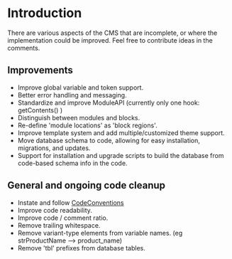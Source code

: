 # Introduction #

There are various aspects of the CMS that are incomplete, or where the implementation could be improved. Feel free to contribute ideas in the comments.

## Improvements ##

  * Improve global variable and token support.
  * Better error handling and messaging.
  * Standardize and improve ModuleAPI (currently only one hook: getContents() )
  * Distinguish between modules and blocks.
  * Re-define 'module locations'  as 'block regions'.
  * Improve template system and add multiple/customized theme support.
  * Move database schema to code, allowing for easy installation, migrations, and updates.
  * Support for installation and upgrade scripts to build the database from code-based schema info in the code.

## General and ongoing code cleanup ##
  * Instate and follow [CodeConventions](CodeConventions.md)
  * Improve code readability.
  * Improve code / comment ratio.
  * Remove trailing whitespace.
  * Remove variant-type elements from variable names. (eg strProductName --> product\_name)
  * Remove 'tbl' prefixes from database tables.
